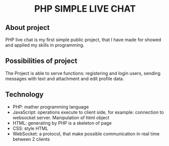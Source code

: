 <h1 style="text-align:center;">PHP SIMPLE LIVE CHAT</h1>

## About project
PHP live chat is my first simple public project, that I have made for showed and applied my skills in programming.

## Possibilities of project
The Project is able to serve functions: registering and login users, sending messages with text and attachment and edit profile data.  

## Technology
- PHP: mather programming language
- JavaScript: operations execute to client side, for example: connection to websocket server. Manipulation of html object
- HTML: generating by PHP is a skeleton of page
- CSS: style HTML
- WebSocket: a protocol, that make possible communication in real time between 2 clients